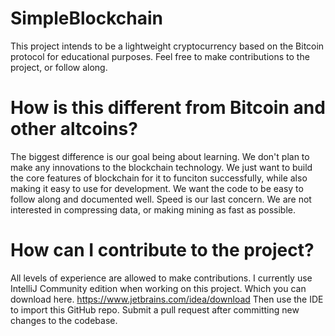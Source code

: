 # SimpleBlockchain

This project intends to be a lightweight cryptocurrency based on the Bitcoin protocol for educational purposes. Feel free to make contributions to the project, or follow along.

# How is this different from Bitcoin and other altcoins?

The biggest difference is our goal being about learning. We don't plan to make any innovations to the blockchain technology. We just want to build the core features of blockchain for it to funciton successfully, while also making it easy to use for development. We want the code to be easy to follow along and documented well. Speed is our last concern. We are not interested in compressing data, or making mining as fast as possible.

# How can I contribute to the project?

All levels of experience are allowed to make contributions. I currently use IntelliJ Community edition when working on this project. Which you can download here. https://www.jetbrains.com/idea/download Then use the IDE to import this GitHub repo. Submit a pull request after committing new changes to the codebase.
